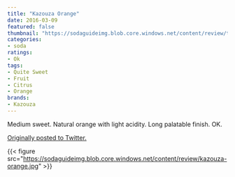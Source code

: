 ```yaml
---
title: "Kazouza Orange"
date: 2016-03-09
featured: false
thumbnail: "https://sodaguideimg.blob.core.windows.net/content/review/thumbs/kazouza-orange.jpg"
categories:
- soda
ratings:
- Ok
tags:
- Quite Sweet
- Fruit
- Citrus
- Orange
brands:
- Kazouza
---
```


Medium sweet. Natural orange with light acidity. Long palatable finish. OK.

[Originally posted to Twitter.](https://twitter.com/Cavorter/status/707261810416615425)

{{< figure src="https://sodaguideimg.blob.core.windows.net/content/review/kazouza-orange.jpg" >}}

